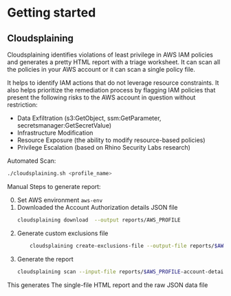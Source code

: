 # Getting started

## Cloudsplaining
Cloudsplaining identifies violations of least privilege in AWS IAM policies and generates a pretty HTML report with a triage worksheet. It can scan all the policies in your AWS account or it can scan a single policy file.

It helps to identify IAM actions that do not leverage resource constraints. It also helps prioritize the remediation process by flagging IAM policies that present the following risks to the AWS account in question without restriction:

* Data Exfiltration (s3:GetObject, ssm:GetParameter, secretsmanager:GetSecretValue)
* Infrastructure Modification
* Resource Exposure (the ability to modify resource-based policies)
* Privilege Escalation (based on Rhino Security Labs research)

Automated Scan:

```sh
./cloudsplaining.sh <profile_name>
```

Manual Steps to generate report:

0. Set AWS environment `aws-env`
1. Downloaded the Account Authorization details JSON file
    ```sh
    cloudsplaining download  --output reports/AWS_PROFILE
    ```   
2. Generate custom exclusions file
    ```sh
        cloudsplaining create-exclusions-file --output-file reports/$AWS_PROFILE-exclusions.yml
    ```   
3. Generate the report 
    ```sh
    cloudsplaining scan --input-file reports/$AWS_PROFILE-account-details.json --exclusions-file reports/$AWS_PROFILE-exclusions.yml
    ```  

This generates The single-file HTML report and the raw JSON data file
